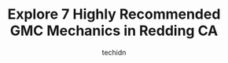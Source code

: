 ---
layout: ampstory
image: https://images.unsplash.com/photo-1594502225401-a9eab8b405dd?ixlib=rb-4.0.3&ixid=MnwxMjA3fDB8MHxwaG90by1wYWdlfHx8fGVufDB8fHx8&auto=format&fit=crop&w=640&h=853&q=80
author: techidn
featured: false
description: Searching for the finest GMC Mechanic in Redding CA, USA? Look no further than the 7 best GMC Mechanic in the area, where youll find a team of highly qualified professionals ready to handle
title: Explore 7 Highly Recommended GMC Mechanics in Redding CA
cover:
   title: Explore 7 Highly Recommended GMC Mechanics in Redding CA
   subtitle: Rickpate
   background: https://images.unsplash.com/photo-1594502225401-a9eab8b405dd?ixlib=rb-4.0.3&ixid=MnwxMjA3fDB8MHxwaG90by1wYWdlfHx8fGVufDB8fHx8&auto=format&fit=crop&w=640&h=853&q=80

pages: 
 - layout: thirds
   top: <h1>#1 Taylor Motors, INC.</h1>
   bottom: "<p>Our salesman was great to work with!!He knew the options of our truck and if he didnt he got the Answer for us right away.Everything went seamlessly and we truely love</p>"
   background: https://www.knot35.com/toplist/wp-content/uploads/2023/06/best-gmc-mechanic-1-in-redding-ca-1685832266.jpeg
   backgroundblur: true
 - layout: thirds
   top: <h1>#2 Perrys Automotive Inc.</h1>
   bottom: "<p>660 Twin View Blvd, Redding, CA 96003, United States</p>"
   background: https://www.knot35.com/toplist/wp-content/uploads/2023/06/best-gmc-mechanic-2-in-redding-ca-1685832267.jpeg
   cta:
      link: https://www.knot35.com/toplist/explore-7-highly-recommended-gmc-mechanics-in-redding-ca/
      text: Explore 7 Highly Recommended GMC Mechanics in Redding CA
 - layout: thirds
   top: <h1>#3 Advanced Automotive</h1>
   bottom: "<p>5756 Westside Rd, Redding, CA 96001, United States</p>"
   background: https://www.knot35.com/toplist/wp-content/uploads/2023/06/best-gmc-mechanic-3-in-redding-ca-1685832267.jpeg
   cta:
      link: https://www.knot35.com/toplist/explore-7-highly-recommended-gmc-mechanics-in-redding-ca/
      text: Explore 7 Highly Recommended GMC Mechanics in Redding CA
 - layout: thirds
   top: <h1>#4 Quality Auto Repair</h1>
   bottom: "<p>865 Twin View Blvd, Redding, CA 96003, United States</p>"
   background: https://images.unsplash.com/photo-1620421680010-0766ff230392?ixlib=rb-4.0.3&ixid=MnwxMjA3fDB8MHxwaG90by1wYWdlfHx8fGVufDB8fHx8&auto=format&fit=crop&w=640&h=853&q=80
   cta:
      link: https://www.knot35.com/toplist/explore-7-highly-recommended-gmc-mechanics-in-redding-ca/
      text: Explore 7 Highly Recommended GMC Mechanics in Redding CA
 - layout: thirds
   top: <h1>#5 Bryant Automotive</h1>
   bottom: "<p>2354 Churn Crk Rd, Redding, CA 96002, United States</p>"
   background: https://images.unsplash.com/photo-1549241520-425e3dfc01cb?ixlib=rb-4.0.3&ixid=MnwxMjA3fDB8MHxwaG90by1wYWdlfHx8fGVufDB8fHx8&auto=format&fit=crop&w=640&h=853&q=80
   cta:
      link: https://www.knot35.com/toplist/explore-7-highly-recommended-gmc-mechanics-in-redding-ca/
      text: Explore 7 Highly Recommended GMC Mechanics in Redding CA
 - layout: thirds
   top: <h1>#6 Keiths Auto Repair</h1>
   bottom: "<p>2693 Churn Crk Rd, Redding, CA 96002, United States</p>"
   background: https://images.unsplash.com/photo-1510906594845-bc082582c8cc?ixlib=rb-4.0.3&ixid=MnwxMjA3fDB8MHxwaG90by1wYWdlfHx8fGVufDB8fHx8&auto=format&fit=crop&w=640&h=853&q=80
   cta:
      link: https://www.knot35.com/toplist/explore-7-highly-recommended-gmc-mechanics-in-redding-ca/
      text: Explore 7 Highly Recommended GMC Mechanics in Redding CA
 - layout: thirds
   top: <h1>#7 Angelos Classic Import Service Inc.</h1>
   bottom: "<p>2668 Hartnell Ave, Redding, CA 96002, United States</p>"
   background: https://images.unsplash.com/photo-1527067829737-402993088e6b?ixlib=rb-4.0.3&ixid=MnwxMjA3fDB8MHxwaG90by1wYWdlfHx8fGVufDB8fHx8&auto=format&fit=crop&w=640&h=853&q=80
   cta:
      link: https://www.knot35.com/toplist/explore-7-highly-recommended-gmc-mechanics-in-redding-ca/
      text: Explore 7 Highly Recommended GMC Mechanics in Redding CA
 - layout: thirds
   middle: Continue reading...
   background: https://images.unsplash.com/photo-1533998839656-76f5e4b2bccb?ixlib=rb-4.0.3&ixid=MnwxMjA3fDB8MHxwaG90by1wYWdlfHx8fGVufDB8fHx8&auto=format&fit=crop&w=640&h=853&q=80
   cta:
      link: https://www.knot35.com/toplist/explore-7-highly-recommended-gmc-mechanics-in-redding-ca/
      text: Explore 7 Highly Recommended GMC Mechanics in Redding CA
      
---